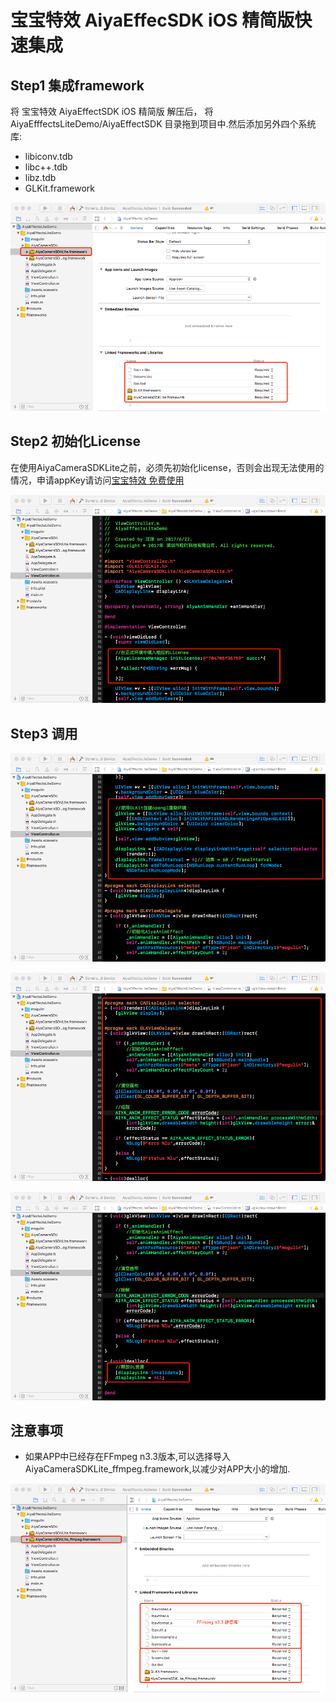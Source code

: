 # 宝宝特效 AiyaEffecSDK iOS 精简版快速集成

## Step1 集成framework
将 宝宝特效 AiyaEffectSDK iOS 精简版 解压后， 将 AiyaEfffectsLiteDemo/AiyaEffectSDK 目录拖到项目中.然后添加另外四个系统库:
* libiconv.tdb
* libc++.tdb
* libz.tdb
* GLKit.framework

![](inputSDK.png)

## Step2 初始化License
在使用AiyaCameraSDKLite之前，必须先初始化license，否则会出现无法使用的情况，申请appKey请访问[宝宝特效 免费使用](http://bbtexiao.aiyaapp.com/site/free)

![](initLicense.png)

## Step3 调用

![](createGLEnvironment.png)

![](render.png)

![](dealloc.png)

## 注意事项
* 如果APP中已经存在FFmpeg n3.3版本,可以选择导入AiyaCameraSDKLite_ffmpeg.framework,以减少对APP大小的增加.

![](FFmpeg.png)

